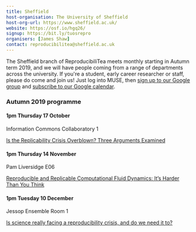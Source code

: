 ```yaml
---
title: Sheffield
host-organisation: The University of Sheffield
host-org-url: https://www.sheffield.ac.uk/
website: https://osf.io/hgq26/
signup: https://bit.ly/tuosrepro
organisers: [James Shaw]
contact: reproducibilitea@sheffield.ac.uk 
---
```

The Sheffield branch of ReproducibiliTea meets monthly starting in Autumn term 2019, and we will have people coming from a range of departments across the university.
If you're a student, early career researcher or staff, please do come and join us!  Just log into MUSE, then [sign up to our Google group](https://bit.ly/tuosrepro) and [subscribe to our Google calendar](https://calendar.google.com/calendar?cid=c2hlZmZpZWxkLmFjLnVrX3BxYnVmMWQzNDk5dXVyaTgzZDJyYjVvYXJzQGdyb3VwLmNhbGVuZGFyLmdvb2dsZS5jb20).

### Autumn 2019 programme

#### 1pm Thursday 17 October

Information Commons Collaboratory 1

[Is the Replicability Crisis Overblown? Three Arguments Examined](https://doi.org/10.1177/1745691612463401)

#### 1pm Thursday 14 November

Pam Liversidge E06

[Reproducible and Replicable Computational Fluid Dynamics: It’s Harder Than You Think](https://doi.org/10.1109/MCSE.2017.3151254)

#### 1pm Tuesday 10 December

Jessop Ensemble Room 1

[Is science really facing a reproducibility crisis, and do we need it to?](https://doi.org/10.1073/pnas.1708272114)

